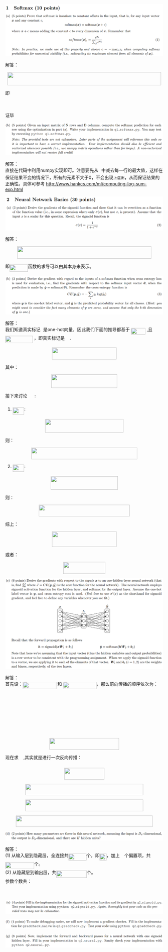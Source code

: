 <p align="center"><img src="tex/981e1a911d5d015cd4e9ca83bdef1a5e.svg?invert_in_darkmode&sanitize=true" align=middle width=191.34590144999999pt height=14.611878599999999pt/></p>  

![1a](Assignment1-img/1a.jpg)  
  
解答：
<p align="center"><img src="tex/35995193a6c6128f08c9bd37b6e628b8.svg?invert_in_darkmode&sanitize=true" align=middle width=490.57258634999994pt height=42.65424074999999pt/></p>  
即  
<p align="center"><img src="tex/62b524786a05e90fb15e7ea2c7959f36.svg?invert_in_darkmode&sanitize=true" align=middle width=222.53629034999997pt height=16.438356pt/></p>  
证毕  

![1b](Assignment1-img/1b.jpg)  

解答：  
直接在代码中利用numpy实现即可。注意要先从<img src="tex/332cc365a4987aacce0ead01b8bdcc0b.svg?invert_in_darkmode&sanitize=true" align=middle width=9.39498779999999pt height=14.15524440000002pt/>中减去每一行的最大值，这样在保证结果不变的情况下，所有的元素不大于0，不会出现`上溢出`，从而保证结果的正确性。具体可参考 http://www.hankcs.com/ml/computing-log-sum-exp.html  
  
![2a](Assignment1-img/2a.jpg)   

解答：
<p align="center"><img src="tex/db9928d4fd9b64284c4f1a6d42ba3cc0.svg?invert_in_darkmode&sanitize=true" align=middle width=427.2343086pt height=39.59480249999999pt/></p>  

即<img src="tex/a1d10fd8a1c1198fcba88aa30b7107c3.svg?invert_in_darkmode&sanitize=true" align=middle width=58.41940499999999pt height=22.831056599999986pt/>函数的求导可以由其本身来表示。

![2b](Assignment1-img/2b.jpg)  

解答：  
我们知道真实标记<img src="tex/deceeaf6940a8c7a5a02373728002b0f.svg?invert_in_darkmode&sanitize=true" align=middle width=8.649225749999989pt height=14.15524440000002pt/>是one-hot向量，因此我们下面的推导都基于 <img src="tex/d188eb9ee9e3183afbdec8b468d271bf.svg?invert_in_darkmode&sanitize=true" align=middle width=46.28421599999999pt height=21.18721440000001pt/> ,且 <img src="tex/92fc33d17362605fd0aaa5e37d91e79f.svg?invert_in_darkmode&sanitize=true" align=middle width=87.63117659999999pt height=22.831056599999986pt/> ，即真实标记是 <img src="tex/63bb9849783d01d91403bc9a5fea12a2.svg?invert_in_darkmode&sanitize=true" align=middle width=9.075367949999992pt height=22.831056599999986pt/> .  

<p align="center"><img src="tex/88ef3df5488b0c66f5cf98311d9cf84d.svg?invert_in_darkmode&sanitize=true" align=middle width=206.7417165pt height=37.9216761pt/></p>  

其中：  
<p align="center"><img src="tex/cae0e852e541c146d64bfa168bd0ade4.svg?invert_in_darkmode&sanitize=true" align=middle width=209.23667655pt height=42.84447255pt/></p>  

接下来讨论 <img src="tex/d29eac8ed44d78c9fe9b67a26afabebc.svg?invert_in_darkmode&sanitize=true" align=middle width=15.251585249999996pt height=30.648287999999997pt/> :  
1) <img src="tex/adb954c91e658590185031beeb908ca2.svg?invert_in_darkmode&sanitize=true" align=middle width=36.65622509999999pt height=22.831056599999986pt/>:  
<p align="center"><img src="tex/9b42f0140270a2e17adc2c751b84ff0f.svg?invert_in_darkmode&sanitize=true" align=middle width=250.53299205pt height=43.521805799999996pt/></p>  

则：  
<p align="center"><img src="tex/069026df3d257f09b250f873c8e2ecd8.svg?invert_in_darkmode&sanitize=true" align=middle width=337.05503534999997pt height=37.0084374pt/></p>

2) <img src="tex/4825b4d7040a1b0ab62a9ee3331b7287.svg?invert_in_darkmode&sanitize=true" align=middle width=36.65622509999999pt height=22.831056599999986pt/>:  
<p align="center"><img src="tex/48d03e3246e339d8124318b30d450715.svg?invert_in_darkmode&sanitize=true" align=middle width=213.55523969999996pt height=43.521805799999996pt/></p>  

则：  
<p align="center"><img src="tex/c011b1357fbd33e66ed3842137d01431.svg?invert_in_darkmode&sanitize=true" align=middle width=289.78262939999996pt height=37.0084374pt/></p>  

综上：  
<p align="center"><img src="tex/654ac2729bd140acdb9b0426bf1a0691.svg?invert_in_darkmode&sanitize=true" align=middle width=205.1064147pt height=49.315569599999996pt/></p>  

或者：

<p align="center"><img src="tex/dcc4e9cbbbb091e8594bdd266757d597.svg?invert_in_darkmode&sanitize=true" align=middle width=134.31675345pt height=37.1910528pt/></p>  

![2c](Assignment1-img/2c.jpg)  

解答：  
首先设：<img src="tex/7ae7b79130069ec6f6ab73744840a29a.svg?invert_in_darkmode&sanitize=true" align=middle width=106.50668654999998pt height=22.831056599999986pt/> 和 <img src="tex/cc62bf57a815668bdb239e4a0ed71b92.svg?invert_in_darkmode&sanitize=true" align=middle width=106.58281424999998pt height=22.831056599999986pt/>，那么前向传播的顺序依次为：  

<p align="center"><img src="tex/b4ed13c4a160555c336141297985afbe.svg?invert_in_darkmode&sanitize=true" align=middle width=106.50668655pt height=13.881256950000001pt/></p>
<p align="center"><img src="tex/287023cd062b28101901deca995ec2e0.svg?invert_in_darkmode&sanitize=true" align=middle width=121.18952339999998pt height=16.438356pt/></p>
<p align="center"><img src="tex/30fafd31a89230080c2fbe61fb7606fc.svg?invert_in_darkmode&sanitize=true" align=middle width=106.58281425pt height=13.881256950000001pt/></p>
<p align="center"><img src="tex/1121619c14f5e30af0b96bf02f2580bf.svg?invert_in_darkmode&sanitize=true" align=middle width=125.89248705pt height=16.438356pt/></p>
<p align="center"><img src="tex/02fe4132c041c5015951a02fdacd6a83.svg?invert_in_darkmode&sanitize=true" align=middle width=221.41387619999998pt height=36.6554298pt/></p>

现在求<img src="tex/3907d1fcf323c95464418c95ef0d1437.svg?invert_in_darkmode&sanitize=true" align=middle width=16.086209699999998pt height=28.92634470000001pt/>,其实就是进行一次反向传播：  
<p align="center"><img src="tex/393336cd04583e9fb7f45894278fd735.svg?invert_in_darkmode&sanitize=true" align=middle width=128.08681545pt height=36.2778141pt/></p>
<p align="center"><img src="tex/c5bfaf6dbc0f5f48a25e535e752e154d.svg?invert_in_darkmode&sanitize=true" align=middle width=375.26687384999997pt height=36.2778141pt/></p>
<p align="center"><img src="tex/f6bad702a8f943db838dc1265181956f.svg?invert_in_darkmode&sanitize=true" align=middle width=375.75722579999996pt height=37.1910528pt/></p>
<p align="center"><img src="tex/91de91ed4fdc3d8790d5befe97938e51.svg?invert_in_darkmode&sanitize=true" align=middle width=435.43210094999995pt height=36.2778141pt/></p>

![2d](Assignment1-img/2d.jpg)  

解答：  
(1) 从输入层到隐藏层，全连接共<img src="tex/0373fd6e72358d8b50f11e8b30d66f22.svg?invert_in_darkmode&sanitize=true" align=middle width=56.97704429999999pt height=22.465723500000017pt/>个，即<img src="tex/4c0c82cdc5d7bf2312fe6669d3f632f3.svg?invert_in_darkmode&sanitize=true" align=middle width=22.07767979999999pt height=22.465723500000017pt/>，加上<img src="tex/7b9a0316a2fcd7f01cfd556eedf72e96.svg?invert_in_darkmode&sanitize=true" align=middle width=14.99998994999999pt height=22.465723500000017pt/>个偏置项，共<img src="tex/47df53dfe90e0bbe08fda80bcf0aa1f8.svg?invert_in_darkmode&sanitize=true" align=middle width=92.06820479999999pt height=22.465723500000017pt/>个。  
(2) 从隐藏层到输出层，共<img src="tex/b4f3dae50d17523f3305e04419370242.svg?invert_in_darkmode&sanitize=true" align=middle width=97.38265349999999pt height=22.465723500000017pt/>个。  
参数个数共：
<p align="center"><img src="tex/c3a6ccee4af0503fad9a9f335684b50b.svg?invert_in_darkmode&sanitize=true" align=middle width=235.93478864999997pt height=17.031940199999998pt/></p>

![2e](Assignment1-img/2e.jpg)  

![2f](Assignment1-img/2f.jpg)  

![2g](Assignment1-img/2g.jpg)  